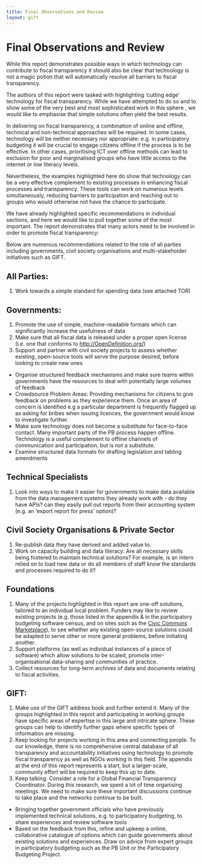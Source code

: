 ```yaml
---
title: Final Observations and Review
layout: gift
---
```



# Final Observations and Review


While this report demonstrates possible ways in which technology can contribute to fiscal transparency it should also be clear that technology is not a magic potion that will automatically resolve all barriers to fiscal transparency. 


The authors of this report were tasked with highlighting ‘cutting edge’ technology for fiscal transparency. While we have attempted to do so and to show some of the very best and most sophisticated work in this sphere , we would like to emphasise that simple solutions often yield the best results. 


In delivering on fiscal transparency, a combination of online and offline, technical and non-technical approaches will be required. In some cases, technology will be neither necessary nor appropriate: e.g. in participatory budgeting it will be crucial to engage citizens offline if the process is to be effective. In other cases, prioritising ICT over offline methods can lead to exclusion for poor and marginalised groups who have little access to the internet or low literacy levels. 


Nevertheless, the examples highlighted here do show that technology can be a very effective complement to existing processes in enhancing fiscal processes and transparency. These tools can work on numerous levels simultaneously, reducing barriers to participation and reaching out to groups who would otherwise not have the chance to participate. 


We have already highlighted specific recommendations in individual sections, and here we would like to pull together some of the most important. The report demonstrates that many actors need to be involved  in order to promote fiscal transparency: 


Below are numerous recommendations related to the role of all parties including governments, civil society organisations and multi-stakeholder initiatives such as GIFT. 


## All Parties: 


1. Work towards a simple standard for spending data (see attached TOR) 


## Governments: 


1. Promote the use of simple, machine-readable formats which can significantly increase the usefulness of data 
2. Make sure that all fiscal data is released under a proper open license (i.e. one that conforms to http://OpenDefinition.org/)
3. Support and partner with civil society projects to assess whether existing, open-source tools will serve the purpose desired, before looking to create new ones
* Organise structured feedback mechanisms and make sure teams within governments have the resources to deal with potentially large volumes of feedback 
* Crowdsource Problem Areas: Providing mechanisms for citizens to give feedback on problems as they experience them. Once an area of concern is identified e.g a particular department is  frequently flagged up as asking for bribes when issuing licences, the government would know to investigate further.
* Make sure technology does not become a substitute for face-to-face contact. Many important parts of the PB process happen offline. Technology is a useful complement to offline channels of communication and participation, but is not a substitute.
* Examine structured data formats for drafting legislation and tabling amendments


## Technical Specialists 
 
1. Look into ways to make it easier for governments to make data available from the data management systems they already work with - do they have APIs? can they easily pull out reports from their accounting system (e.g. an ‘export report for press’ option)? 

## Civil Society Organisations & Private Sector


1. Re-publish data they have derived and added value to. 
2. Work on capacity building and data literacy: Are all necessary skills being fostered to maintain technical solutions? For example, is an intern relied on to load new data or do all members of staff know the standards and processes required to do it? 

## Foundations

1. Many of the projects highlighted in this report are one-off solutions, tailored to an individual local problem. Funders may like to review existing projects (e.g. those listed in the appendix & in the participatory budgeting software census, and on sites such as the [Civic Commons Marketplace](http://civiccommons.org/apps)), to see whether any existing open-source solutions could be adapted to serve other or more general problems, before initiating another.
2. Support platforms (as well as individual instances of a piece of software) which allow solutions to be scaled, promote inter-organisational data-sharing and communities of practice. 
3. Collect resources for long-term archives of data and documents relating to fiscal activities. 

## GIFT:

1. Make use of the GIFT address book and further extend it. Many of the groups highlighted in this report and participating in working groups have specific areas of expertise in this large and intricate sphere. These groups can help to identify further gaps where specific types of information are missing. 
1. Keep looking for projects working in this area and connecting people. To our knowledge, there is no comprehensive central database of all transparency and accountability initiatives using technology to promote fiscal transparency as well as NGOs working in this field. The appendix at the end of this report represents a start, but a larger-scale, community effort will be required to keep this up to date. 
2. Keep talking. Consider a role for a Global Financial Transparency Coordinator. During this research, we spent a lot of time organising meetings. We need to make sure these important discussions continue to take place and the networks continue to be built. 
* Bringing together government officials who have previously implemented technical solutions, e.g. to participatory budgeting, to share experiences and review software tools
* Based on the feedback from this, refine and upkeep a online, collaborative catalogue of options which can guide governments about existing solutions and experiences. Draw on advice from expert groups in participatory budgeting such as the PB Unit or the Participatory Budgeting Project. 